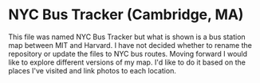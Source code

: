 # NYC Bus Tracker (Cambridge, MA)

This file was named NYC Bus Tracker but what is shown is a bus station map between MIT and Harvard. I have not decided whether to rename the repository or update the files to NYC bus routes. Moving forward I would like to explore different versions of my map. I'd like to do it based on the places I've visited and link photos to each location.
